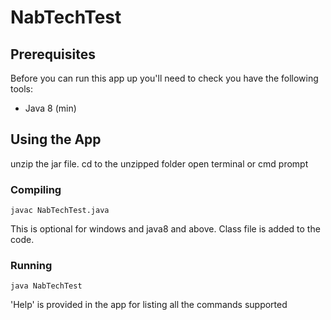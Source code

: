 # NabTechTest
## Prerequisites

Before you can run this app up you'll need to check you have the following tools:

* Java 8 (min)


## Using the App

unzip the jar file. cd to the unzipped folder open terminal or cmd prompt

### Compiling

```
javac NabTechTest.java
```

This is optional for windows and java8 and above. Class file is added to the code.

### Running

```
java NabTechTest
```


'Help' is provided in the app for listing all the commands supported
